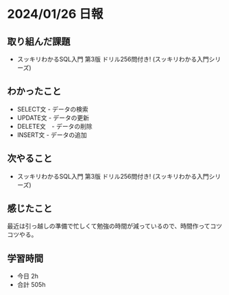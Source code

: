 # 2024/01/26 日報

## 取り組んだ課題
- スッキリわかるSQL入門 第3版 ドリル256問付き! (スッキリわかる入門シリーズ)

## わかったこと
- SELECT文 - データの検索
- UPDATE文 - データの更新
- DELETE文　- データの削除
- INSERT文 - データの追加

## 次やること
- スッキリわかるSQL入門 第3版 ドリル256問付き! (スッキリわかる入門シリーズ)

## 感じたこと
最近は引っ越しの準備で忙しくて勉強の時間が減っているので、時間作ってコツコツやる。

## 学習時間
- 今日 2h
- 合計 505h
